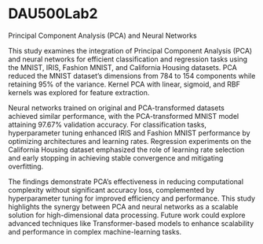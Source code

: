# DAU500Lab2
Principal Component Analysis (PCA) and Neural Networks

This study examines the integration of Principal Component Analysis (PCA) and neural networks for efficient classification and regression tasks using the MNIST, IRIS, Fashion MNIST, and California Housing datasets. PCA reduced the MNIST dataset’s dimensions from 784 to 154 components while retaining 95% of the variance. Kernel PCA with linear, sigmoid, and RBF kernels was explored for feature extraction.

Neural networks trained on original and PCA-transformed datasets achieved similar performance, with the PCA-transformed MNIST model attaining 97.67% validation accuracy. For classification tasks, hyperparameter tuning enhanced IRIS and Fashion MNIST performance by optimizing architectures and learning rates. Regression experiments on the California Housing dataset emphasized the role of learning rate selection and early stopping in achieving stable convergence and mitigating overfitting.

The findings demonstrate PCA’s effectiveness in reducing computational complexity without significant accuracy loss, complemented by hyperparameter tuning for improved efficiency and performance. This study highlights the synergy between PCA and neural networks as a scalable solution for high-dimensional data processing. Future work could explore advanced techniques like Transformer-based models to enhance scalability and performance in complex machine-learning tasks.
